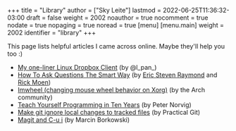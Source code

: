 +++
title = "Library"
author = ["Sky Leite"]
lastmod = 2022-06-25T11:36:32-03:00
draft = false
weight = 2002
noauthor = true
nocomment = true
nodate = true
nopaging = true
noread = true
[menu]
  [menu.main]
    weight = 2002
    identifier = "library"
+++

This page lists helpful articles I came across online. Maybe they'll help you
too :)

-   [My one-liner Linux Dropbox Client](https://web.archive.org/web/20220503214306/http://lpan.io/one-liner-dropbox-client/) (by @l_pan\_)
-   [How To Ask Questions The Smart Way](http://www.catb.org/~esr/faqs/smart-questions.html) (by [Eric Steven Raymond](mailto:esr@thyrsus.com) and [Rick Moen](mailto:respond-auto@linuxmafia.com))
-   [Imwheel (changing mouse wheel behavior on Xorg)](https://wiki.archlinux.org/index.php/IMWheel) (by the Arch community)
-   [Teach Yourself Programming in Ten Years](https://www.norvig.com/21-days.html) (by Peter Norvig)
-   [Make git ignore local changes to tracked files](https://practicalgit.com/blog/make-git-ignore-local-changes-to-tracked-files.html) (by Practical Git)
-   [Magit and C-u i](http://mbork.pl/2018-10-14_Magit_and_C-u_i) (by Marcin Borkowski)
